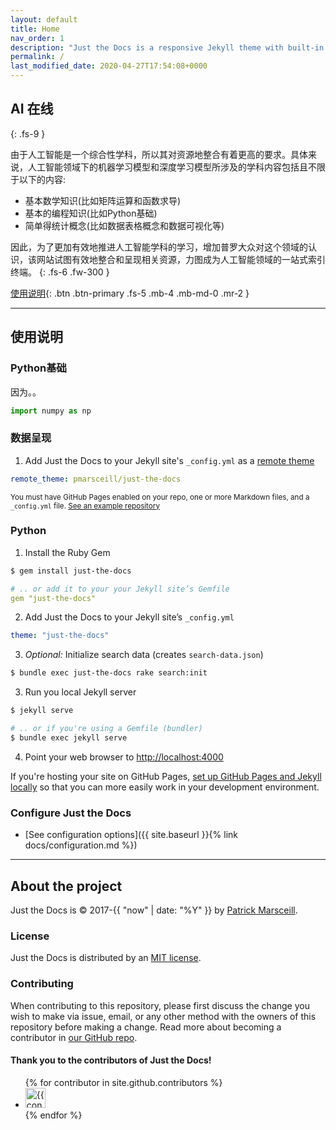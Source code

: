 ```yaml
---
layout: default
title: Home
nav_order: 1
description: "Just the Docs is a responsive Jekyll theme with built-in search that is easily customizable and hosted on GitHub Pages."
permalink: /
last_modified_date: 2020-04-27T17:54:08+0000
---
```


## AI 在线
{: .fs-9 }

由于人工智能是一个综合性学科，所以其对资源地整合有着更高的要求。具体来说，人工智能领域下的机器学习模型和深度学习模型所涉及的学科内容包括且不限于以下的内容:
* 基本数学知识(比如矩阵运算和函数求导)
* 基本的编程知识(比如Python基础)
* 简单得统计概念(比如数据表格概念和数据可视化等)

因此，为了更加有效地推进人工智能学科的学习，增加普罗大众对这个领域的认识，该网站试图有效地整合和呈现相关资源，力图成为人工智能领域的一站式索引终端。
{: .fs-6 .fw-300 }

[使用说明](#getting-started){: .btn .btn-primary .fs-5 .mb-4 .mb-md-0 .mr-2 }

<!-- [View it on GitHub](https://github.com/pmarsceill/just-the-docs){: .btn .fs-5 .mb-4 .mb-md-0 } -->

---

## 使用说明

### Python基础

因为。。

```python
import numpy as np
```

### 数据呈现

1. Add Just the Docs to your Jekyll site's `_config.yml` as a [remote theme](https://blog.github.com/2017-11-29-use-any-theme-with-github-pages/)
```yaml
remote_theme: pmarsceill/just-the-docs
```
<small>You must have GitHub Pages enabled on your repo, one or more Markdown files, and a `_config.yml` file. [See an example repository](https://github.com/pmarsceill/jtd-remote)</small>

### Python

1. Install the Ruby Gem
```bash
$ gem install just-the-docs
```
```yaml
# .. or add it to your your Jekyll site’s Gemfile
gem "just-the-docs"
```
2. Add Just the Docs to your Jekyll site’s `_config.yml`
```yaml
theme: "just-the-docs"
```
3. _Optional:_ Initialize search data (creates `search-data.json`)
```bash
$ bundle exec just-the-docs rake search:init
```
3. Run you local Jekyll server
```bash
$ jekyll serve
```
```bash
# .. or if you're using a Gemfile (bundler)
$ bundle exec jekyll serve
```
4. Point your web browser to [http://localhost:4000](http://localhost:4000)

If you're hosting your site on GitHub Pages, [set up GitHub Pages and Jekyll locally](https://help.github.com/en/articles/setting-up-your-github-pages-site-locally-with-jekyll) so that you can more easily work in your development environment.

### Configure Just the Docs

- [See configuration options]({{ site.baseurl }}{% link docs/configuration.md %})

---

## About the project

Just the Docs is &copy; 2017-{{ "now" | date: "%Y" }} by [Patrick Marsceill](http://patrickmarsceill.com).

### License

Just the Docs is distributed by an [MIT license](https://github.com/pmarsceill/just-the-docs/tree/master/LICENSE.txt).

### Contributing

When contributing to this repository, please first discuss the change you wish to make via issue,
email, or any other method with the owners of this repository before making a change. Read more about becoming a contributor in [our GitHub repo](https://github.com/pmarsceill/just-the-docs#contributing).

#### Thank you to the contributors of Just the Docs!

<ul class="list-style-none">
{% for contributor in site.github.contributors %}
  <li class="d-inline-block mr-1">
     <a href="{{ contributor.html_url }}"><img src="{{ contributor.avatar_url }}" width="32" height="32" alt="{{ contributor.login }}"/></a>
  </li>
{% endfor %}
</ul>


<!-- ### Code of Conduct

Just the Docs is committed to fostering a welcoming community.

[View our Code of Conduct](https://github.com/pmarsceill/just-the-docs/tree/master/CODE_OF_CONDUCT.md) on our GitHub repository. -->
